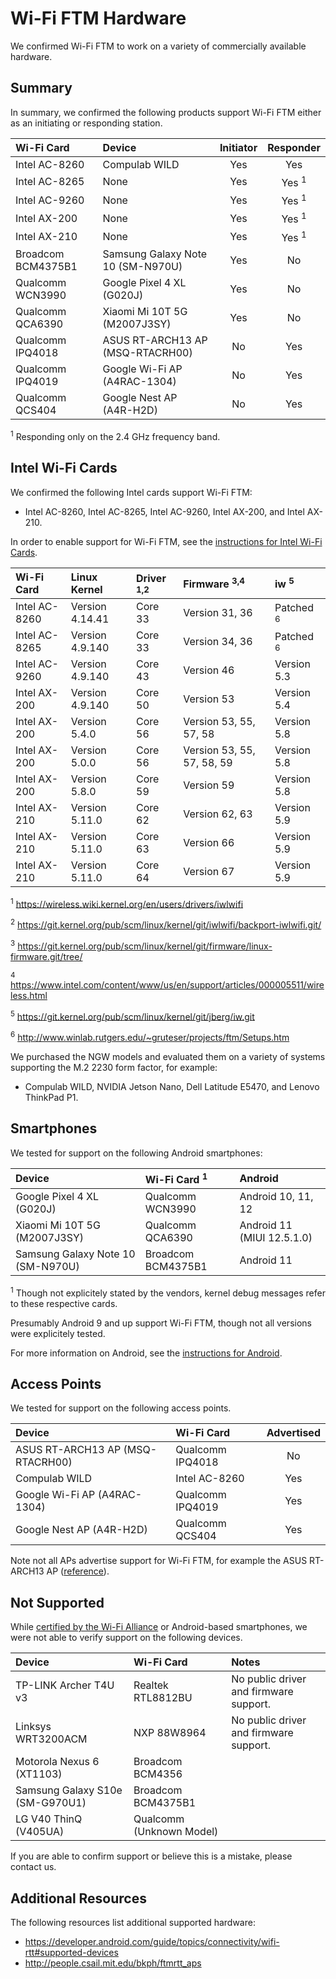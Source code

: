 # Wi-Fi FTM Hardware

We confirmed Wi-Fi FTM to work on a variety of commercially available hardware.

## Summary

In summary, we confirmed the following products support Wi-Fi FTM either as an initiating or responding station.

| Wi-Fi Card | Device | Initiator | Responder |
| :--- | :--- | :---: | :---: |
| Intel AC-8260 | Compulab WILD | Yes | Yes |
| Intel AC-8265 | None | Yes | Yes <sup>1 |
| Intel AC-9260 | None | Yes | Yes <sup>1 |
| Intel AX-200 | None | Yes | Yes <sup>1 |
| Intel AX-210 | None | Yes | Yes <sup>1 |
| Broadcom BCM4375B1 | Samsung Galaxy Note 10 (SM-N970U) | Yes | No |
| Qualcomm WCN3990 | Google Pixel 4 XL (G020J) | Yes | No |
| Qualcomm QCA6390 | Xiaomi Mi 10T 5G (M2007J3SY) | Yes | No |
| Qualcomm IPQ4018 | ASUS RT-ARCH13 AP (MSQ-RTACRH00) | No  | Yes |
| Qualcomm IPQ4019 | Google Wi-Fi AP (A4RAC-1304) | No | Yes |
| Qualcomm QCS404 | Google Nest AP (A4R-H2D) | No | Yes |

<sup>1</sup> Responding only on the 2.4 GHz frequency band.

## Intel Wi-Fi Cards

We confirmed the following Intel cards support Wi-Fi FTM:
- Intel AC-8260, Intel AC-8265, Intel AC-9260, Intel AX-200, and Intel AX-210.

In order to enable support for Wi-Fi FTM, see the [instructions for Intel Wi-Fi Cards](setup/INTEL.md). 

| Wi-Fi Card | Linux Kernel | Driver <sup>1,2 | Firmware <sup>3,4 | iw <sup>5 |
| :--- | :--- | :--- | :--- | :--- |
| Intel AC-8260 | Version 4.14.41 | Core 33 | Version 31, 36 | Patched <sup>6 |
| Intel AC-8265 | Version 4.9.140 | Core 33 | Version 34, 36 | Patched <sup>6 |
| Intel AC-9260 | Version 4.9.140 | Core 43 | Version 46 | Version 5.3 |
| Intel AX-200 | Version 4.9.140 | Core 50 | Version 53 | Version 5.4 |
| Intel AX-200 | Version 5.4.0 | Core 56 | Version 53, 55, 57, 58 | Version 5.8 |
| Intel AX-200 | Version 5.0.0 | Core 56 | Version 53, 55, 57, 58, 59 | Version 5.8 |
| Intel AX-200 | Version 5.8.0 | Core 59 | Version 59 | Version 5.8 |
| Intel AX-210 | Version 5.11.0 | Core 62 | Version 62, 63 | Version 5.9 |
| Intel AX-210 | Version 5.11.0 | Core 63 | Version 66 | Version 5.9 |
| Intel AX-210 | Version 5.11.0 | Core 64 | Version 67 | Version 5.9 |

<sup>1</sup> https://wireless.wiki.kernel.org/en/users/drivers/iwlwifi

<sup>2</sup> https://git.kernel.org/pub/scm/linux/kernel/git/iwlwifi/backport-iwlwifi.git/

<sup>3</sup> https://git.kernel.org/pub/scm/linux/kernel/git/firmware/linux-firmware.git/tree/

<sup>4</sup> https://www.intel.com/content/www/us/en/support/articles/000005511/wireless.html

<sup>5</sup> https://git.kernel.org/pub/scm/linux/kernel/git/jberg/iw.git

<sup>6</sup> http://www.winlab.rutgers.edu/~gruteser/projects/ftm/Setups.htm

We purchased the NGW models and evaluated them on a variety of systems supporting the M.2 2230 form factor, for example:
- Compulab WILD, NVIDIA Jetson Nano, Dell Latitude E5470, and Lenovo ThinkPad P1.
  
## Smartphones

We tested for support on the following Android smartphones:

| Device | Wi-Fi Card <sup>1 | Android |
| :--- | :--- | :--- |
| Google Pixel 4 XL (G020J) | Qualcomm WCN3990 | Android 10, 11, 12 |
| Xiaomi Mi 10T 5G (M2007J3SY) | Qualcomm QCA6390 | Android 11 (MIUI 12.5.1.0) |
| Samsung Galaxy Note 10 (SM-N970U) | Broadcom BCM4375B1 | Android 11 |

<sup>1</sup> Though not explicitely stated by the vendors, kernel debug messages refer to these respective cards.

Presumably Android 9 and up support Wi-Fi FTM, though not all versions were explicitely tested.

For more information on Android, see the [instructions for Android](setup/ANDROID.md).

## Access Points

We tested for support on the following access points.
  
| Device | Wi-Fi Card | Advertised |
| :--- | :--- | :---: |
| ASUS RT-ARCH13 AP (MSQ-RTACRH00) | Qualcomm IPQ4018 | No |
| Compulab WILD | Intel AC-8260 | Yes |
| Google Wi-Fi AP (A4RAC-1304) | Qualcomm IPQ4019 | Yes |
| Google Nest AP (A4R-H2D) | Qualcomm QCS404 | Yes |

Note not all APs advertise support for Wi-Fi FTM, for example the ASUS RT-ARCH13 AP ([reference](http://people.csail.mit.edu/bkph/ftmrtt_aps)).

## Not Supported
  
While [certified by the Wi-Fi Alliance](https://www.wi-fi.org/product-finder-results?sort_by=default&sort_order=desc&certifications=540) or Android-based smartphones, we were not able to verify support on the following devices.

| Device | Wi-Fi Card | Notes |
| :--- | :--- | :--- |
| TP-LINK Archer T4U v3 | Realtek RTL8812BU | No public driver and firmware support. |
| Linksys WRT3200ACM | NXP 88W8964 | No public driver and firmware support. |
| Motorola Nexus 6 (XT1103) | Broadcom BCM4356 | |
| Samsung Galaxy S10e (SM-G970U1) | Broadcom BCM4375B1 | |
| LG V40 ThinQ (V405UA) | Qualcomm (Unknown Model) | |

If you are able to confirm support or believe this is a mistake, please contact us.

## Additional Resources
The following resources list additional supported hardware:
- https://developer.android.com/guide/topics/connectivity/wifi-rtt#supported-devices
- http://people.csail.mit.edu/bkph/ftmrtt_aps

